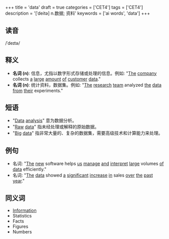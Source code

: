 +++
title = 'data'
draft = true
categories = ['CET4']
tags = ['CET4']
description = '[ˈdeitə] n.数据; 资料'
keywords = ['ai words', 'data']
+++

## 读音
/ˈdeɪtə/

## 释义
- **名词 (n)**: 信息，尤指以数字形式存储或处理的信息。例如: "[The](/post/the/) [company](/post/company/) collects [a](/post/a/) [large](/post/large/) [amount](/post/amount/) [of](/post/of/) [customer](/post/customer/) [data](/post/data/)."
- **名词 (n)**: 统计资料，数据集。例如: "[The](/post/the/) [research](/post/research/) [team](/post/team/) analyzed [the](/post/the/) [data](/post/data/) [from](/post/from/) [their](/post/their/) experiments."

## 短语
- "[Data](/post/data/) [analysis](/post/analysis/)" 意为数据分析。
- "[Raw](/post/raw/) [data](/post/data/)" 指未经处理或解释的原始数据。
- "[Big](/post/big/) [data](/post/data/)" 指非常大量的、复杂的数据集，需要高级技术和计算能力来处理。

## 例句
- 名词: "[The](/post/the/) [new](/post/new/) software helps [us](/post/us/) [manage](/post/manage/) [and](/post/and/) [interpret](/post/interpret/) [large](/post/large/) volumes [of](/post/of/) [data](/post/data/) efficiently."
- 名词: "[The](/post/the/) [data](/post/data/) showed [a](/post/a/) [significant](/post/significant/) [increase](/post/increase/) [in](/post/in/) sales [over](/post/over/) [the](/post/the/) [past](/post/past/) [year](/post/year/)."

## 同义词
- [Information](/post/information/)
- Statistics
- Facts
- Figures
- Numbers
